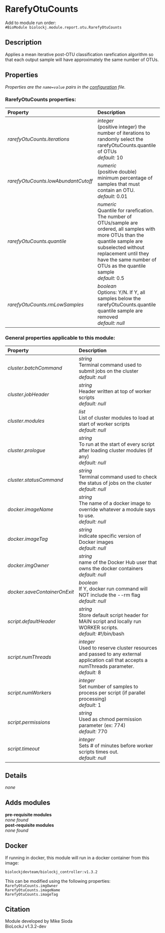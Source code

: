 # RarefyOtuCounts
Add to module run order:                    
`#BioModule biolockj.module.report.otu.RarefyOtuCounts`

## Description 
Applies a mean iterative post-OTU classification rarefication algorithm so that each output sample will have approximately the same number of OTUs.

## Properties 
*Properties are the `name=value` pairs in the [configuration](../../../Configuration#properties) file.*                   

### RarefyOtuCounts properties: 
| Property| Description |
| :--- | :--- |
| *rarefyOtuCounts.iterations* | _integer_ <br>(positive integer) the number of iterations to randomly select the rarefyOtuCounts.quantile of OTUs<br>*default:*  10 |
| *rarefyOtuCounts.lowAbundantCutoff* | _numeric_ <br>(positive double) minimum percentage of samples that must contain an OTU.<br>*default:*  0.01 |
| *rarefyOtuCounts.quantile* | _numeric_ <br>Quantile for rarefication. The number of OTUs/sample are ordered, all samples with more OTUs than the quantile sample are subselected without replacement until they have the same number of OTUs as the quantile sample<br>*default:*  0.5 |
| *rarefyOtuCounts.rmLowSamples* | _boolean_ <br>Options: Y/N. If Y, all samples below the rarefyOtuCounts.quantile quantile sample are removed<br>*default:*  *null* |

### General properties applicable to this module: 
| Property| Description |
| :--- | :--- |
| *cluster.batchCommand* | _string_ <br>Terminal command used to submit jobs on the cluster<br>*default:*  *null* |
| *cluster.jobHeader* | _string_ <br>Header written at top of worker scripts<br>*default:*  *null* |
| *cluster.modules* | _list_ <br>List of cluster modules to load at start of worker scripts<br>*default:*  *null* |
| *cluster.prologue* | _string_ <br>To run at the start of every script after loading cluster modules (if any)<br>*default:*  *null* |
| *cluster.statusCommand* | _string_ <br>Terminal command used to check the status of jobs on the cluster<br>*default:*  *null* |
| *docker.imageName* | _string_ <br>The name of a docker image to override whatever a module says to use.<br>*default:*  *null* |
| *docker.imageTag* | _string_ <br>indicate specific version of Docker images<br>*default:*  *null* |
| *docker.imgOwner* | _string_ <br>name of the Docker Hub user that owns the docker containers<br>*default:*  *null* |
| *docker.saveContainerOnExit* | _boolean_ <br>If Y, docker run command will NOT include the --rm flag<br>*default:*  *null* |
| *script.defaultHeader* | _string_ <br>Store default script header for MAIN script and locally run WORKER scripts.<br>*default:*  #!/bin/bash |
| *script.numThreads* | _integer_ <br>Used to reserve cluster resources and passed to any external application call that accepts a numThreads parameter.<br>*default:*  8 |
| *script.numWorkers* | _integer_ <br>Set number of samples to process per script (if parallel processing)<br>*default:*  1 |
| *script.permissions* | _string_ <br>Used as chmod permission parameter (ex: 774)<br>*default:*  770 |
| *script.timeout* | _integer_ <br>Sets # of minutes before worker scripts times out.<br>*default:*  *null* |

## Details 
*none*

## Adds modules 
**pre-requisite modules**                    
*none found*                   
**post-requisite modules**                    
*none found*                   

## Docker 
If running in docker, this module will run in a docker container from this image:<br>
```
biolockjdevteam/biolockj_controller:v1.3.2
```
This can be modified using the following properties:<br>
`RarefyOtuCounts.imgOwner`<br>
`RarefyOtuCounts.imageName`<br>
`RarefyOtuCounts.imageTag`<br>

## Citation 
Module developed by Mike Sioda                   
BioLockJ v1.3.2-dev

